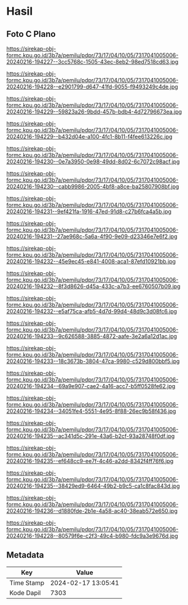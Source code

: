 # Hasil

## Foto C Plano

https://sirekap-obj-formc.kpu.go.id/3b7a/pemilu/pdpr/73/17/04/10/05/7317041005006-20240216-194227--3cc5768c-1505-43ec-8eb2-98ed7518cd63.jpg

https://sirekap-obj-formc.kpu.go.id/3b7a/pemilu/pdpr/73/17/04/10/05/7317041005006-20240216-194228--e2901799-d647-41fd-9055-f9493249c4de.jpg

https://sirekap-obj-formc.kpu.go.id/3b7a/pemilu/pdpr/73/17/04/10/05/7317041005006-20240216-194229--59823a26-9bdd-457b-bdb4-4d72796673ea.jpg

https://sirekap-obj-formc.kpu.go.id/3b7a/pemilu/pdpr/73/17/04/10/05/7317041005006-20240216-194229--b432d04e-a100-4fc1-8b11-f4fee613226c.jpg

https://sirekap-obj-formc.kpu.go.id/3b7a/pemilu/pdpr/73/17/04/10/05/7317041005006-20240216-194230--0e7a3950-0e98-49dd-8d02-6c7072c98acf.jpg

https://sirekap-obj-formc.kpu.go.id/3b7a/pemilu/pdpr/73/17/04/10/05/7317041005006-20240216-194230--cabb9986-2005-4bf8-a8ce-ba25807908bf.jpg

https://sirekap-obj-formc.kpu.go.id/3b7a/pemilu/pdpr/73/17/04/10/05/7317041005006-20240216-194231--9ef421fa-1916-47ed-91d8-c27b6fca4a5b.jpg

https://sirekap-obj-formc.kpu.go.id/3b7a/pemilu/pdpr/73/17/04/10/05/7317041005006-20240216-194231--27ae968c-5a6a-4f90-9e09-d23346e7e6f2.jpg

https://sirekap-obj-formc.kpu.go.id/3b7a/pemilu/pdpr/73/17/04/10/05/7317041005006-20240216-194232--45e9ec45-e841-4008-aca1-87efd10921bb.jpg

https://sirekap-obj-formc.kpu.go.id/3b7a/pemilu/pdpr/73/17/04/10/05/7317041005006-20240216-194232--8f3d8626-d45a-433c-a7b3-ee6760507b09.jpg

https://sirekap-obj-formc.kpu.go.id/3b7a/pemilu/pdpr/73/17/04/10/05/7317041005006-20240216-194232--e5af75ca-afb5-4d7d-99d4-48d9c3d08fc6.jpg

https://sirekap-obj-formc.kpu.go.id/3b7a/pemilu/pdpr/73/17/04/10/05/7317041005006-20240216-194233--9c626588-3885-4872-aafe-3e2a6a12d1ac.jpg

https://sirekap-obj-formc.kpu.go.id/3b7a/pemilu/pdpr/73/17/04/10/05/7317041005006-20240216-194233--18c3673b-3804-47ca-9980-c529d800bbf5.jpg

https://sirekap-obj-formc.kpu.go.id/3b7a/pemilu/pdpr/73/17/04/10/05/7317041005006-20240216-194234--69a9e907-cae2-4a16-acc7-b5ff0528fe62.jpg

https://sirekap-obj-formc.kpu.go.id/3b7a/pemilu/pdpr/73/17/04/10/05/7317041005006-20240216-194234--34051fe4-5551-4e95-8f88-26ec9b58f436.jpg

https://sirekap-obj-formc.kpu.go.id/3b7a/pemilu/pdpr/73/17/04/10/05/7317041005006-20240216-194235--ac341d5c-291e-43a6-b2cf-93a28748f0df.jpg

https://sirekap-obj-formc.kpu.go.id/3b7a/pemilu/pdpr/73/17/04/10/05/7317041005006-20240216-194235--ef648cc9-ee7f-4c46-a2dd-8342f4ff76f6.jpg

https://sirekap-obj-formc.kpu.go.id/3b7a/pemilu/pdpr/73/17/04/10/05/7317041005006-20240216-194235--38429ed9-6464-49b2-b9c5-ca1c8fac843d.jpg

https://sirekap-obj-formc.kpu.go.id/3b7a/pemilu/pdpr/73/17/04/10/05/7317041005006-20240216-194236--d1880fde-2b1e-4a58-ac40-38eab572e650.jpg

https://sirekap-obj-formc.kpu.go.id/3b7a/pemilu/pdpr/73/17/04/10/05/7317041005006-20240216-194228--80579f6e-c2f3-49c4-b980-fdc9a3e9676d.jpg


## Metadata

| Key        | Value               |
| ---------- | ------------------- |
| Time Stamp | 2024-02-17 13:05:41 |
| Kode Dapil | 7303                |



